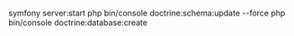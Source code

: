 symfony server:start
php bin/console doctrine:schema:update --force
php bin/console doctrine:database:create
